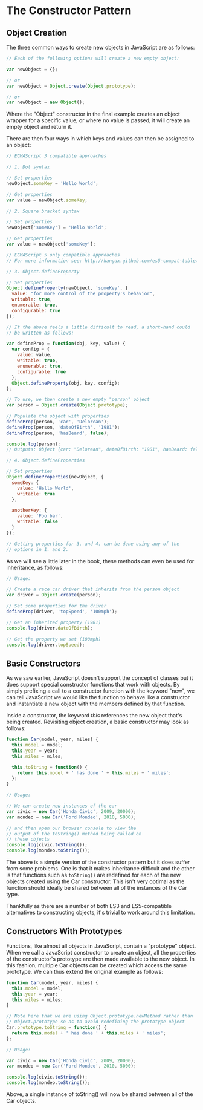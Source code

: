 # The Constructor Pattern

## Object Creation

The three common ways to create new objects in JavaScript are as follows:

```js
// Each of the following options will create a new empty object:

var newObject = {};

// or
var newObject = Object.create(Object.prototype);

// or
var newObject = new Object();
```

Where the "Object" constructor in the final example creates an object wrapper for a specific value, or where no value is passed, it will create an empty object and return it.

There are then four ways in which keys and values can then be assigned to an object:

```js
// ECMAScript 3 compatible approaches

// 1. Dot syntax

// Set properties
newObject.someKey = 'Hello World';

// Get properties
var value = newObject.someKey;

// 2. Square bracket syntax

// Set properties
newObject['someKey'] = 'Hello World';

// Get properties
var value = newObject['someKey'];

// ECMAScript 5 only compatible approaches
// For more information see: http://kangax.github.com/es5-compat-table/

// 3. Object.defineProperty

// Set properties
Object.defineProperty(newObject, 'someKey', {
  value: "for more control of the property's behavior",
  writable: true,
  enumerable: true,
  configurable: true
});

// If the above feels a little difficult to read, a short-hand could
// be written as follows:

var defineProp = function(obj, key, value) {
  var config = {
    value: value,
    writable: true,
    enumerable: true,
    configurable: true
  };
  Object.defineProperty(obj, key, config);
};

// To use, we then create a new empty "person" object
var person = Object.create(Object.prototype);

// Populate the object with properties
defineProp(person, 'car', 'Delorean');
defineProp(person, 'dateOfBirth', '1981');
defineProp(person, 'hasBeard', false);

console.log(person);
// Outputs: Object {car: "Delorean", dateOfBirth: "1981", hasBeard: false}

// 4. Object.defineProperties

// Set properties
Object.defineProperties(newObject, {
  someKey: {
    value: 'Hello World',
    writable: true
  },

  anotherKey: {
    value: 'Foo bar',
    writable: false
  }
});

// Getting properties for 3. and 4. can be done using any of the
// options in 1. and 2.
```

As we will see a little later in the book, these methods can even be used for inheritance, as follows:

```js
// Usage:

// Create a race car driver that inherits from the person object
var driver = Object.create(person);

// Set some properties for the driver
defineProp(driver, 'topSpeed', '100mph');

// Get an inherited property (1981)
console.log(driver.dateOfBirth);

// Get the property we set (100mph)
console.log(driver.topSpeed);
```

## Basic Constructors

As we saw earlier, JavaScript doesn't support the concept of classes but it does support special constructor functions that work with objects. By simply prefixing a call to a constructor function with the keyword "new", we can tell JavaScript we would like the function to behave like a constructor and instantiate a new object with the members defined by that function.

Inside a constructor, the keyword _this_ references the new object that's being created. Revisiting object creation, a basic constructor may look as follows:

```js
function Car(model, year, miles) {
  this.model = model;
  this.year = year;
  this.miles = miles;

  this.toString = function() {
    return this.model + ' has done ' + this.miles + ' miles';
  };
}

// Usage:

// We can create new instances of the car
var civic = new Car('Honda Civic', 2009, 20000);
var mondeo = new Car('Ford Mondeo', 2010, 5000);

// and then open our browser console to view the
// output of the toString() method being called on
// these objects
console.log(civic.toString());
console.log(mondeo.toString());
```

The above is a simple version of the constructor pattern but it does suffer from some problems. One is that it makes inheritance difficult and the other is that functions such as `toString()` are redefined for each of the new objects created using the Car constructor. This isn't very optimal as the function should ideally be shared between all of the instances of the Car type.

Thankfully as there are a number of both ES3 and ES5-compatible alternatives to constructing objects, it's trivial to work around this limitation.

## Constructors With Prototypes

Functions, like almost all objects in JavaScript, contain a "prototype" object. When we call a JavaScript constructor to create an object, all the properties of the constructor's prototype are then made available to the new object. In this fashion, multiple Car objects can be created which access the same prototype. We can thus extend the original example as follows:

```js
function Car(model, year, miles) {
  this.model = model;
  this.year = year;
  this.miles = miles;
}

// Note here that we are using Object.prototype.newMethod rather than
// Object.prototype so as to avoid redefining the prototype object
Car.prototype.toString = function() {
  return this.model + ' has done ' + this.miles + ' miles';
};

// Usage:

var civic = new Car('Honda Civic', 2009, 20000);
var mondeo = new Car('Ford Mondeo', 2010, 5000);

console.log(civic.toString());
console.log(mondeo.toString());
```

Above, a single instance of toString() will now be shared between all of the Car objects.
